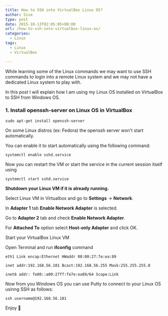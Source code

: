 ```yaml
---
title: How to SSH into VirtualBox Linux OS?
author: Siva
type: post
date: 2015-10-13T02:05:05+00:00
url: /how-to-ssh-into-virtualbox-linux-os/
categories:
  - Linux
tags:
  - Linux
  - VirtualBox

---
```

While learning some of the Linux commands we may want to use SSH commands to login into a remote Linux system and we may not have a dedicated Linux system to play with.
  
In this post I will explain how I am using my Linux OS installed on VirtualBox to SSH from Windows OS.


### 1. Install **openssh-server** on Linux OS in VirtualBox
  
`sudo apt-get install openssh-server`

On some Linux distros (ex: Fedora) the openssh server won't start automatically.

You can enable it to start automatically using the following command:

`systemctl enable sshd.service`

Now you can restart the VM or start the service in the current session itself using

`systemctl start sshd.service`

**Shutdown your Linux VM if it is already running.**
  
Select Linux VM in Virtualbox and go to **Settings** -> **Network**.
  
In **Adapter 1** tab **Enable Network Adapter** is selected.
  
Go to **Adapter 2** tab and check **Enable Network Adapter**.
  
For **Attached To** option select **Host-only Adapter** and click OK.

Start your VirtualBox Linux VM
  
Open Terminal and run **ifconfig** command
  
`eth1 Link encap:Ethernet HWaddr 08:00:27:7e:ea:89`

`inet addr:192.168.56.101 Bcast:192.168.56.255 Mask:255.255.255.0`

`inet6 addr: fe80::a00:27ff:fe7e:ea89/64 Scope:Link`

Now from you Windows OS you can use Putty to connect to your Linux OS usinng SSH as follows:

`ssh username@192.168.56.101`

Enjoy 🙂
